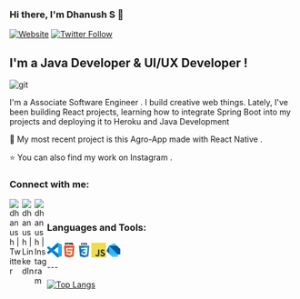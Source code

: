### Hi there, I'm Dhanush S  👋

[![Website](https://img.shields.io/website?label=dhanushsss&style=for-the-badge&url=https%3A%2F%2Fdhanushsss.github.io)](https://dhanushsss.github.io/)
[![Twitter Follow](https://img.shields.io/twitter/follow/Dhanush43094074?color=1DA1F2&logo=twitter&style=for-the-badge)](https://twitter.com/Dhanush43094074)

## I'm a Java Developer & UI/UX Developer !

![git](https://user-images.githubusercontent.com/51916493/104953501-872d9f00-59ec-11eb-8d0e-ccb476b24682.gif)


I'm a Associate Software Engineer . I build creative web things. Lately, I've been building React projects, learning how to integrate Spring Boot into my projects and deploying it to Heroku and Java Development

📔 My most recent project is this Agro-App made with React Native .

⭐️ You can also find my work on Instagram .

### Connect with me:

<img align="left"  alt="dhanush | Twitter" width="22px" src="https://cdn.jsdelivr.net/npm/simple-icons@v3/icons/twitter.svg" />
<img align="left" alt="dhanush | LinkedIn" width="22px" src="https://cdn.jsdelivr.net/npm/simple-icons@v3/icons/linkedin.svg" />
<img align="left" alt="dhanush | Instagram" width="22px" src="https://cdn.jsdelivr.net/npm/simple-icons@v3/icons/instagram.svg" />

<br />

### Languages and Tools:

<img align="left" alt="Visual Studio Code" width="26px" src="https://raw.githubusercontent.com/github/explore/80688e429a7d4ef2fca1e82350fe8e3517d3494d/topics/visual-studio-code/visual-studio-code.png" />
<img align="left" alt="HTML5" width="26px" src="https://raw.githubusercontent.com/github/explore/80688e429a7d4ef2fca1e82350fe8e3517d3494d/topics/html/html.png" />
<img align="left" alt="CSS3" width="26px" src="https://raw.githubusercontent.com/github/explore/80688e429a7d4ef2fca1e82350fe8e3517d3494d/topics/css/css.png" />
<img align="left" alt="JavaScript" width="26px" src="https://raw.githubusercontent.com/github/explore/80688e429a7d4ef2fca1e82350fe8e3517d3494d/topics/javascript/javascript.png" />

<img align="left" alt="Dart" width="26px" src="https://raw.githubusercontent.com/github/explore/80688e429a7d4ef2fca1e82350fe8e3517d3494d/topics/dart/dart.png" />

<br />
<br />
---  


[![Top Langs](https://github-readme-stats.vercel.app/api/top-langs/?username=dhanushsss&layout=compact)](https://github.com/dhanushsss/github-readme-stats)





